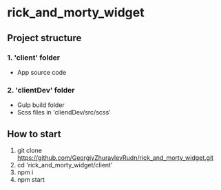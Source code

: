 # rick_and_morty_widget

## Project structure

### 1. 'client' folder
* App source code

### 2. 'clientDev' folder
* Gulp build folder
* Scss files in 'cliendDev/src/scss'

## How to start
1. git clone https://github.com/GeorgiyZhuravlevRudn/rick_and_morty_widget.git
2. cd 'rick_and_morty_widget/client'
3. npm i
4. npm start
